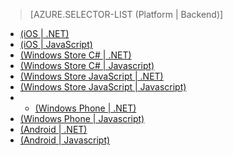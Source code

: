 > [AZURE.SELECTOR-LIST (Platform | Backend)]
- [(iOS | .NET)](/fr-FR/documentation/articles/mobile-services-dotnet-backend-ios-get-started-push/)
- [(iOS | JavaScript)](/fr-FR/documentation/articles/mobile-services-javascript-backend-ios-get-started-push/)
- [(Windows Store C# | .NET)](/fr-FR/documentation/articles/mobile-services-dotnet-backend-windows-store-dotnet-get-started-push/)
- [(Windows Store C# | Javascript)](/fr-FR/documentation/articles/mobile-services-javascript-backend-windows-store-dotnet-get-started-push/)
- [(Windows Store JavaScript | .NET)](/fr-FR/documentation/articles/mobile-services-dotnet-backend-windows-store-javascript-get-started-push/)
- [(Windows Store JavaScript | Javascript)](/fr-FR/documentation/articles/mobile-services-javascript-backend-windows-store-javascript-get-started-push/)
- - [(Windows Phone | .NET)](/fr-FR/documentation/articles/mobile-services-dotnet-backend-windows-phone-get-started-push/)
- [(Windows Phone | Javascript)](/fr-FR/documentation/articles/mobile-services-javascript-backend-windows-phone-get-started-push/)
- [(Android | .NET)](/fr-FR/documentation/articles/mobile-services-dotnet-backend-android-get-started-push/)
- [(Android | Javascript)](/fr-FR/documentation/articles/mobile-services-javascript-backend-android-get-started-push/)


<!--HONumber=42-->
